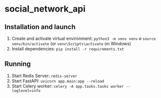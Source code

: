 # social_network_api

## Installation and launch
1. Create and activate virtual environment: ```python3 -m venv venv``` и ```source venv/bin/activate``` (or ```venv\Scripts\activate``` on Windows)
2. Install dependencies: ```pip install -r requirements.txt```

## Running
1. Start Redis Server: ```redis-server```
2. Start FastAPI: ```uvicorn app.main:app --reload```
3. Start Celery worker: ```celery -A app.tasks.tasks worker --loglevel=info```